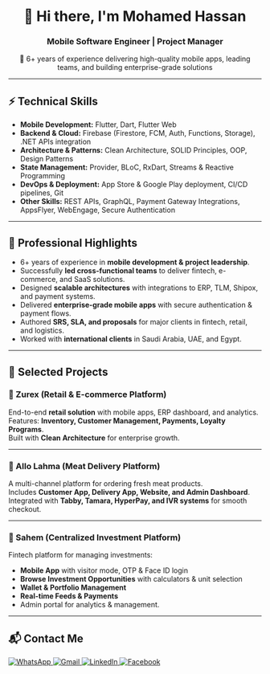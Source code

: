 <h1 align="center">👋 Hi there, I'm Mohamed Hassan</h1>
<h3 align="center">Mobile Software Engineer | Project Manager</h3>

<p align="center">
🚀 6+ years of experience delivering high-quality mobile apps, leading teams, and building enterprise-grade solutions
</p>

<hr>

<h2>⚡ Technical Skills</h2>

- **Mobile Development:** Flutter, Dart, Flutter Web  
- **Backend & Cloud:** Firebase (Firestore, FCM, Auth, Functions, Storage), .NET APIs integration  
- **Architecture & Patterns:** Clean Architecture, SOLID Principles, OOP, Design Patterns  
- **State Management:** Provider, BLoC, RxDart, Streams & Reactive Programming  
- **DevOps & Deployment:** App Store & Google Play deployment, CI/CD pipelines, Git  
- **Other Skills:** REST APIs, GraphQL, Payment Gateway Integrations, AppsFlyer, WebEngage, Secure Authentication  

<hr>

<h2>💼 Professional Highlights</h2>

- 6+ years of experience in **mobile development & project leadership**.  
- Successfully **led cross-functional teams** to deliver fintech, e-commerce, and SaaS solutions.  
- Designed **scalable architectures** with integrations to ERP, TLM, Shipox, and payment systems.  
- Delivered **enterprise-grade mobile apps** with secure authentication & payment flows.  
- Authored **SRS, SLA, and proposals** for major clients in fintech, retail, and logistics.  
- Worked with **international clients** in Saudi Arabia, UAE, and Egypt.  

<hr>

<h2>📱 Selected Projects</h2>

### 🔹 Zurex (Retail & E-commerce Platform)  
End-to-end **retail solution** with mobile apps, ERP dashboard, and analytics.  
Features: **Inventory, Customer Management, Payments, Loyalty Programs**.  
Built with **Clean Architecture** for enterprise growth.  

---

### 🔹 Allo Lahma (Meat Delivery Platform)  
A multi-channel platform for ordering fresh meat products.  
Includes **Customer App, Delivery App, Website, and Admin Dashboard**.  
Integrated with **Tabby, Tamara, HyperPay, and IVR systems** for smooth checkout.  

---

### 🔹 Sahem (Centralized Investment Platform)  
Fintech platform for managing investments:  
- **Mobile App** with visitor mode, OTP & Face ID login  
- **Browse Investment Opportunities** with calculators & unit selection  
- **Wallet & Portfolio Management**  
- **Real-time Feeds & Payments**  
- Admin portal for analytics & management.  

<hr>

<h2>📬 Contact Me</h2>

<p>
  <a href="http://Wa.me/201554444801" target="_blank">
    <img alt="WhatsApp" src="https://img.shields.io/badge/WhatsApp-25D366.svg?style=for-the-badge&logo=whatsapp&logoColor=white" />
  </a>
  <a href="mailto:moahamedelbaz1311@gmail.com" target="_blank">
    <img alt="Gmail" src="https://img.shields.io/badge/Email-D14836.svg?style=for-the-badge&logo=gmail&logoColor=white" />
  </a>
  <a href="https://www.linkedin.com/in/mohamed-hassan-8384761aa" target="_blank">
    <img alt="LinkedIn" src="https://img.shields.io/badge/LinkedIn-0077B5.svg?style=for-the-badge&logo=linkedin&logoColor=white" />
  </a>
  <a href="https://www.facebook.com/profile.php?id=100006101352537" target="_blank">
    <img alt="Facebook" src="https://img.shields.io/badge/Facebook-1877F2.svg?style=for-the-badge&logo=facebook&logoColor=white" />
  </a>
</p>
